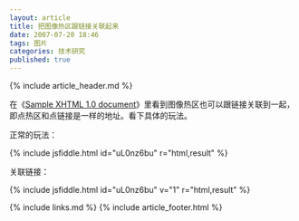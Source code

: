 ```yaml
---
layout: article
title: 把图像热区跟链接关联起来
date: 2007-07-20 18:46
tags: 图片
categories: 技术研究
published: true
---
```


{% include  article_header.md %}

在《[Sample XHTML 1.0 document](http://www.w3.org/2000/07/8378/xhtml/media-types/test.xhtml)》里看到图像热区也可以跟链接关联到一起，即点热区和点链接是一样的地址。看下具体的玩法。

正常的玩法：

{% include jsfiddle.html id="uL0nz6bu" r="html,result" %}

关联链接：

{% include jsfiddle.html id="uL0nz6bu" v="1" r="html,result" %}

{% include links.md %}
{% include article_footer.html %}
